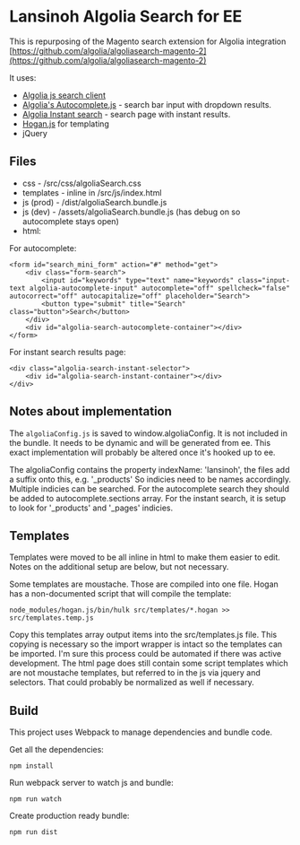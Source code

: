 # Lansinoh Algolia Search for EE

This is repurposing of the Magento search extension for Algolia integration [https://github.com/algolia/algoliasearch-magento-2](https://github.com/algolia/algoliasearch-magento-2)

It uses:
* [Algolia js search client](https://github.com/algolia/algoliasearch-client-javascript)
* [Algolia's Autocomplete.js](https://github.com/algolia/autocomplete.js) - search bar input with dropdown results.
* [Algolia Instant search](https://community.algolia.com/instantsearch.js/documentation/#introduction) - search page with instant results.
* [Hogan.js](https://github.com/twitter/hogan.js) for templating
* jQuery

## Files
* css - /src/css/algoliaSearch.css
* templates - inline in /src/js/index.html
* js (prod) - /dist/algoliaSearch.bundle.js
* js (dev) - /assets/algoliaSearch.bundle.js (has debug on so autocomplete stays open)
* html:

For autocomplete:
```
<form id="search_mini_form" action="#" method="get">
    <div class="form-search">
        <input id="keywords" type="text" name="keywords" class="input-text algolia-autocomplete-input" autocomplete="off" spellcheck="false" autocorrect="off" autocapitalize="off" placeholder="Search">
        <button type="submit" title="Search" class="button">Search</button>
    </div>
    <div id="algolia-search-autocomplete-container"></div>
</form>
```

For instant search results page:
```
<div class="algolia-search-instant-selector">
    <div id="algolia-search-instant-container"></div>
</div>
```

## Notes about implementation
The `algoliaConfig.js` is saved to window.algoliaConfig. It is not included in the bundle. It needs to be dynamic and will be generated from ee. This exact implementation will probably be altered once it's hooked up to ee.

The algoliaConfig contains the property indexName: 'lansinoh', the files add a suffix onto this, e.g. '\_products' So indicies need to be names accordingly. Multiple indicies can be searched. For the autocomplete search they should be added to autocomplete.sections array. For the instant search, it is setup to look for '\_products' and '\_pages' indicies. 

## Templates

Templates were moved to be all inline in html to make them easier to edit. Notes on the additional setup are below, but not necessary.

Some templates are moustache. Those are compiled into one file. Hogan has a non-documented script that will compile the template:

```
node_modules/hogan.js/bin/hulk src/templates/*.hogan >> src/templates.temp.js
```

Copy this templates array output items into the src/templates.js file. This copying is necessary so the import wrapper is intact so the templates can be imported. I'm sure this process could be automated if there was active development. The html page does still contain some script templates which are not moustache templates, but referred to in the js via jquery and selectors. That could probably be normalized as well if necessary.

## Build
This project uses Webpack to manage dependencies and bundle code.

Get all the dependencies:
```
npm install
```

Run webpack server to watch js and bundle:
```
npm run watch
```

Create production ready bundle:
```
npm run dist
```

